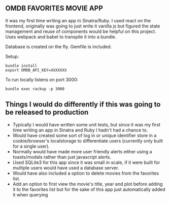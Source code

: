 ## OMDB FAVORITES MOVIE APP

It was my first time writing an app in Sinatra/Ruby. I used react on the frontend, originally was going to just write it vanilla js but figured the state management and reuse of components would be helpful on this project. Uses webpack and babel to transpile it into a bundle. 

Database is created on the fly.
Gemfile is included.

Setup:
```
bundle install 
export OMDB_API_KEY=XXXXXXX
```

To run locally listens on port 3000:
```
bundle exec rackup -p 3000
```

## Things I would do differently if this was going to be released to production
- Typically I would have written some unit tests, but since it was my first time writing an app in Sinatra and Ruby I hadn't had a chance to.
- Would have created some sort of log in or unique identifier store in a cookie/browser's localstorage to differentiate users (currently only built for a single user). 
- Normally would have made more user friendly alerts either using a toasts/modals rather than just javascript alerts.
- Used SQLite3 for this app since it was small in scale, if it were built for multiple users would have used a database server.
- Would have also included a option to delete movies from the favorites list.
- Add an option to first view the movie's title, year and plot before adding it to the favorites list but for the sake of this app just automatically added it when querying

